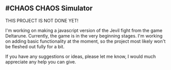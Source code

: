 #CHAOS CHAOS Simulator
---

THIS PROJECT IS NOT DONE YET!

I'm working on making a javascript version of the Jevil fight from the game Deltarune.
Currently, the game is in the very beginning stages. I'm working on adding basic functionality at the moment, so the project most likely won't be fleshed out fully for a bit.

If you have any suggestions or ideas, please let me know, I would much appreciate any help you can give.